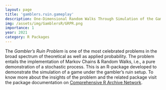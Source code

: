 ```yaml
---
layout: page
title: 'gamblers.ruin.gameplay'
description: One-Dimensional Random Walks Through Simulation of the Gambler's Ruin Problem.
img: /assets/img/GamblersR/GRPR.png
importance: 1
year: 2021
category: R Packages
---
```


The *Gambler’s Ruin Problem* is one of the most celebrated problems in the broad spectrum of theoretical as well as applied probability. The problem entails the implementation of Markov Chains & Random Walks, i.e., a pure demonstration of a stochastic process. This is an R-package developed to demonstrate the simulation of a game under the gambler’s ruin setup. To know more about the insights of the problem and the related package visit the package documentation on [Comprehensive R Archive Network](https://cran.r-project.org/package=gamblers.ruin.gameplay).
